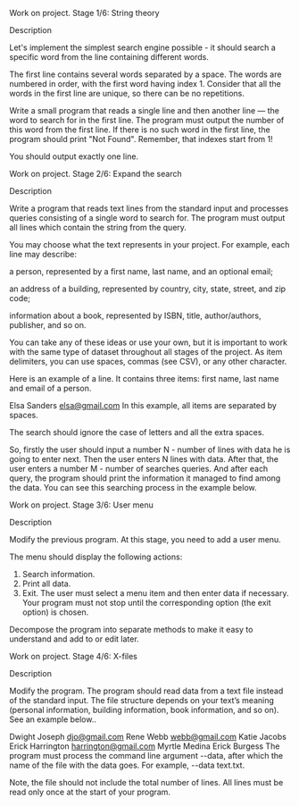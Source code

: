 Work on project. Stage 1/6: String theory

Description

Let's implement the simplest search engine possible - it should search a specific word from the line containing different words.

The first line contains several words separated by a space. The words are numbered in order, with the first word having index 1. Consider that all the words in the first line are unique, so there can be no repetitions.

Write a small program that reads a single line and then another line — the word to search for in the first line. The program must output the number of this word from the first line. If there is no such word in the first line, the program should print "Not Found". Remember, that indexes start from 1!

You should output exactly one line.

Work on project. Stage 2/6: Expand the search

Description

Write a program that reads text lines from the standard input and processes queries consisting of a single word to search for. The program must output all lines which contain the string from the query.

You may choose what the text represents in your project. For example, each line may describe:

a person, represented by a first name, last name, and an optional email;

an address of a building, represented by country, city, state, street, and zip code;

information about a book, represented by ISBN, title, author/authors, publisher, and so on.

You can take any of these ideas or use your own, but it is important to work with the same type of dataset throughout all stages of the project. As item delimiters, you can use spaces, commas (see CSV), or any other character.

Here is an example of a line. It contains three items: first name, last name and email of a person.

Elsa Sanders elsa@gmail.com
In this example, all items are separated by spaces.

The search should ignore the case of letters and all the extra spaces.

So, firstly the user should input a number N - number of lines with data he is going to enter next. Then the user enters N lines with data. After that, the user enters a number M - number of searches queries. And after each query, the program should print the information it managed to find among the data. You can see this searching process in the example below.

Work on project. Stage 3/6: User menu

Description

Modify the previous program. At this stage, you need to add a user menu.

The menu should display the following actions:

1. Search information.
2. Print all data.
0. Exit.
The user must select a menu item and then enter data if necessary. Your program must not stop until the corresponding option (the exit option) is chosen.

Decompose the program into separate methods to make it easy to understand and add to or edit later.

Work on project. Stage 4/6: X-files

Description

Modify the program. The program should read data from a text file instead of the standard input. The file structure depends on your text’s meaning (personal information, building information, book information, and so on). See an example below..

Dwight Joseph djo@gmail.com
Rene Webb webb@gmail.com
Katie Jacobs
Erick Harrington harrington@gmail.com
Myrtle Medina
Erick Burgess
The program must process the command line argument --data, after which the name of the file with the data goes. For example, --data text.txt.

Note, the file should not include the total number of lines. All lines must be read only once at the start of your program.
